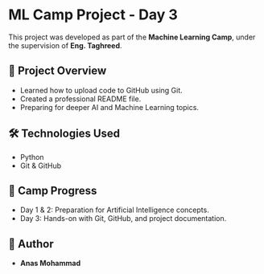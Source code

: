 # ML Camp Project - Day 3

This project was developed as part of the **Machine Learning Camp**, under the supervision of **Eng. Taghreed**.

## 🚀 Project Overview
- Learned how to upload code to GitHub using Git.
- Created a professional README file.
- Preparing for deeper AI and Machine Learning topics.

## 🛠️ Technologies Used
- Python
- Git & GitHub

## 📅 Camp Progress
- Day 1 & 2: Preparation for Artificial Intelligence concepts.
- Day 3: Hands-on with Git, GitHub, and project documentation.

## 📌 Author
- **Anas Mohammad**
